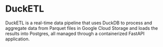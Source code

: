 # DuckETL
DuckETL is a real-time data pipeline that uses DuckDB to process and aggregate data from Parquet files in Google Cloud Storage and loads the results into Postgres, all managed through a containerized FastAPI application.
